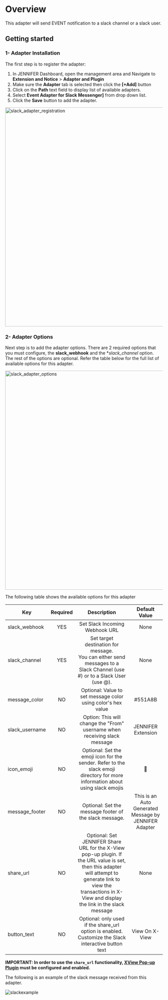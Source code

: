# Overview
This adapter will send EVENT notification to a slack channel or a slack user.

## Getting started

### 1- Adapter Installation
The first step is to register the adapter: 
1. In JENNIFER Dashboard, open the management area and Navigate to  **Extension and Notice** > **Adapter and Plugin**
2. Make sure the **Adapter** tab is selected then click the **[+Add]** button
3. Click on the **Path** text field to display list of available adapters.
4. Select **Event Adapter for Slack Messenger]** from drop down list.
4. Click the **Save** button to add the adapter. 

<img width="700" alt="slack_adapter_registration" src="https://user-images.githubusercontent.com/3861725/45069269-a15dcf80-b106-11e8-8f3f-5ad5d7e305b4.png"/>


### 2- Adapter Options

Next step is to add the adapter options. There are 2 required options that you must configure, the **slack_webhook** and the **slack_channel* option. 
The rest of the options are optional. Refer the table below for the full list of available options for this adapter.

<img width="700" alt="slack_adapter_options" src="https://user-images.githubusercontent.com/3861725/27722333-eef01af0-5da1-11e7-8235-c993c88580af.png">

The following table shows the available options for this adapter

| Key           | Required      | Description |  Default Value 
| ------------- |:-------------:|:-------------:|:-------------:|
| slack_webhook | YES           | Set Slack Incoming Webhook URL | None 
| slack_channel | YES           | Set target destination for message. <br>You can either send messages to a Slack Channel (use #)  or to a Slack User (use @).  | None 
| message_color | NO            | Optional: Value to set message color using color's hex value | #551A8B| #551A8B 
| slack_username| NO            | Option: This will change the "From" username when receiving slack message| JENNIFER Extension| JENNIFER Slack 
| icon_emoji    | NO            | Optional: Set the emoji icon for the sender. Refer to the slack emoji directory for more information about using slack emojis | :information_desk_person: 
| message_footer| NO            | Optional: Set the message footer of the slack message. | This is an Auto Generated Message by JENNIFER Adapter 
| share_url     | NO            | Optional: Set JENNIFER Share URL for the X-View pop-up plugin. If the URL value is set, then this adapter will attempt to generate link to view the transactions in X-View and display the link in the slack message| None  
| button_text   | NO            | Optional: only used if the share_url option is enabled. Customize the Slack interactive button text| View On X-View 

**IMPORTANT: In order to use the `share_url` functionality, [XView Pop-up Plugin](https://github.com/jennifersoft/jennifer-view-plugin-xviewpopup) must be configured and enabled.**

The following is an example of the slack message received from this adapter.

![slackexample](https://user-images.githubusercontent.com/3861725/49065611-d723d780-f261-11e8-98ee-8073638b9f7a.png)
